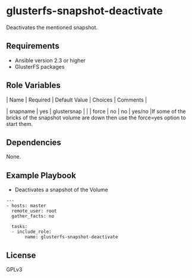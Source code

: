glusterfs-snapshot-deactivate
=========

Deactivates the mentioned snapshot.

Requirements
------------

* Ansible version 2.3 or higher
* GlusterFS packages

Role Variables
--------------

| Name               | Required | Default Value     | Choices | Comments |

| snapname           | yes      | glustersnap       |         |
| force              | no       | no                | yes/no  |If some of the bricks of the snapshot volume are down then use the force=yes option to start them.


Dependencies
------------

None.

Example Playbook
----------------

* Deactivates a snapshot of the Volume

```
---
- hosts: master
  remote_user: root
  gather_facts: no

  tasks:
  - include_role:
       name: glusterfs-snapshot-deactivate

```
License
-------
GPLv3
